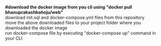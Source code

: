 **#download the docker image from you cli using "docker pull bhanuprakashbahoju/web" <br />**
download init.sql and docker-compose.yml files from this repository <br />
move the above downloaded files to your project folder where you downloaded the docker image<br />
run docker-compose file by executing "docker-compose up" command in your CLI<br />
